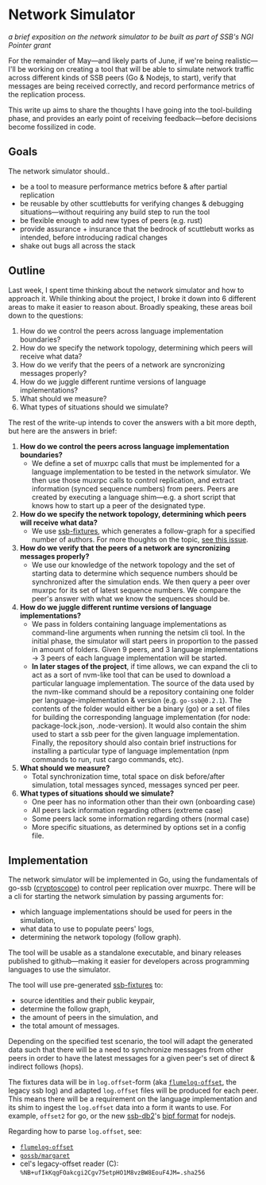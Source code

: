 # Network Simulator 
_a brief exposition on the network simulator to be built as part of SSB's NGI Pointer grant_ 

For the remainder of May—and likely parts of June, if we're being realistic—I'll be working on
creating a tool that will be able to simulate network traffic across different kinds of SSB
peers (Go & Nodejs, to start), verify that messages are being received correctly, and record
performance metrics of the replication process.

This write up aims to share the thoughts I have going into the tool-building phase, and
provides an early point of receiving feedback—before decisions become fossilized in code.

## Goals
The network simulator should..
* be a tool to measure performance metrics before & after partial replication
* be reusable by other scuttlebutts for verifying changes & debugging situations—without requiring any build step to run the tool
* be flexible enough to add new types of peers (e.g. rust)
* provide assurance + insurance that the bedrock of scuttlebutt works as intended, before introducing radical changes
* shake out bugs all across the stack

## Outline
Last week, I spent time thinking about the network simulator and how to approach it. While
thinking about the project, I broke it down into 6 different areas to make it easier to reason
about. Broadly speaking, these areas boil down to the questions:
1. How do we control the peers across language implementation boundaries?
1. How do we specify the network topology, determining which peers will receive what data?
1. How do we verify that the peers of a network are syncronizing messages properly?
1. How do we juggle different runtime versions of language implementations?
1. What should we measure?
1. What types of situations should we simulate?

The rest of the write-up intends to cover the answers with a bit more depth, but here are the
answers in brief:

1. **How do we control the peers across language implementation boundaries?**
    * We define a set of muxrpc calls that must be implemented for a language implementation
      to be tested in the network simulator. We then use those muxrpc calls to control
      replication, and extract information (synced sequence numbers) from peers. Peers are
      created by executing a language shim—e.g. a short script that knows how to start up a
      peer of the designated type.
1. **How do we specify the network topology, determining which peers will receive what data?**
    * We use [ssb-fixtures](https://github.com/ssb-ngi-pointer/ssb-fixtures), which generates a
      follow-graph for a specified number of authors. For more thoughts on the topic, [see this 
      issue](https://github.com/ssb-ngi-pointer/ssb-fixtures/issues/5).
1. **How do we verify that the peers of a network are syncronizing messages properly?**
    * We use our knowledge of the network topology and the set of starting data to determine
      which sequence numbers should be synchronized after the simulation ends. We then query a
      peer over muxrpc for its set of latest sequence numbers. We compare the peer's answer
      with what we know the sequences should be.
1. **How do we juggle different runtime versions of language implementations?**
    * We pass in folders containing language implementations as command-line arguments when running the
      netsim cli tool. In the initial phase, the simulator will start peers in proportion to
      the passed in amount of folders. Given 9 peers, and 3 language implementations -> 3
      peers of each language implementation will be started.
    * **In later stages of the project**, if time allows, we can expand the cli to act as a sort of
      nvm-like tool that can be used to download a particular language implementation. The
      source of the data used by the nvm-like command should be a repository containing one
      folder per language-implementation & version (e.g. `go-ssb@0.2.1`). The contents of the
      folder would either be a binary (go) or a set of files for building the corresponding
      language implementation (for node: package-lock.json, .node-version). It would also
      contain the shim used to start a ssb peer for the given language implementation.
      Finally, the repository should also contain brief instructions for installing a
      particular type of language implementation (npm commands to run, rust cargo commands,
      etc).
1. **What should we measure?**
    * Total synchronization time, total space on disk before/after simulation, total messages
      synced, messages synced per peer.
1. **What types of situations should we simulate?**
    * One peer has no information other than their own (onboarding case)
    * All peers lack information regarding others (extreme case)
    * Some peers lack some information regarding others (normal case)
    * More specific situations, as determined by options set in a config file.

## Implementation
The network simulator will be implemented in Go, using the fundamentals of go-ssb
([cryptoscope](https://github.com/cryptoscope)) to control peer replication over muxrpc. There
will be a cli for starting the network simulation by passing arguments for:
* which language implementations should be used for peers in the simulation, 
* what data to use to populate peers' logs, 
* determining the network topology (follow graph). 

The tool will be usable as a standalone executable, and binary releases published to
github—making it easier for developers across programming languages to use the simulator.

The tool will use pre-generated [ssb-fixtures](https://github.com/ssb-ngi-pointer/ssb-fixtures)
to:
* source identities and their public keypair, 
* determine the follow graph, 
* the amount of peers in the simulation, and 
* the total amount of messages. 

Depending on the specified test scenario, the tool will adapt the generated data such that there will
be a need to synchronize messages from other peers in order to have the latest messages for a
given peer's set of direct & indirect follows (hops).

The fixtures data will be in `log.offset`-form (aka
[`flumelog-offset`](https://github.com/flumedb/flumelog-offset), the legacy ssb log) and
adapted `log.offset` files will be produced for each peer. This means there will be a
requirement on the language implementation and its shim to ingest the `log.offset` data into a
form it wants to use. For example, `offset2` for go, or the new
[ssb-db2](https://github.com/ssb-ngi-pointer/ssb-db2)'s [bipf
format](https://github.com/ssbc/bipf/) for nodejs.

Regarding how to parse `log.offset`, see:
* [`flumelog-offset`](https://github.com/flumedb/flumelog-offset) 
* [`gossb/margaret`](https://github.com/cryptoscope/margaret/pull/13)
* cel's legacy-offset reader (C): `%NB+ufIkKqgFOakcgi2Cgv75etpHO1M8vzBW8EouF4JM=.sha256`
